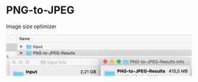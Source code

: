 # PNG-to-JPEG
 Image size optimizer

![Screenshot](https://github.com/siberianisaev/PNG-to-JPEG/blob/master/screenshot.png)
